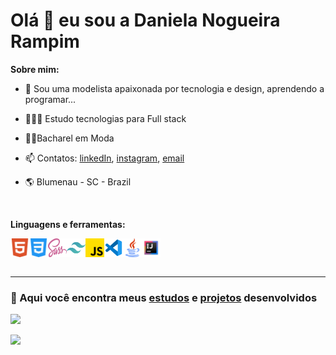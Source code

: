 # Olá 👋 eu sou a Daniela Nogueira Rampim


**Sobre mim:**

- 🧵 Sou uma modelista apaixonada por tecnologia e design, aprendendo a programar...

- 👩🏻‍💻 Estudo tecnologias para Full stack 

- 👩‍🎓Bacharel em Moda

- 📫 Contatos: [linkedIn](https://www.linkedin.com/in/daniela-nogueira-rampim/), [instagram](https://www.instagram.com/daninogueiraa/), [email](mailto:daninogueira.dev@gmail.com)

- 🌎 Blumenau - SC - Brazil
 <br> 

**Linguagens e ferramentas:**

<div style="display:flex;">
    <img align="left" width="30px" src="./src/html5.png">
    <img align="left" width="30px" src="./src/css-3.png">
    <img align="left" width="30px" src="./src/sass.png">
    <img align="left" width="30px" src="./src/tailwind.png">
    <img align="left" width="30px" src="./src/js.png">
    <img align="left" width="30px" src="./src/vscode-icon.png">
    <img align="left" width="30px" src="./src/java.png">
    <img align="left" width="30px" src="./src/intelliJ-icon.png">
</div>
<br>


***


### 📒 Aqui você encontra meus [estudos](https://github.com/nogueiraDani/meus-estudos) e [projetos](https://github.com/nogueiraDani/meus-projetos) desenvolvidos


![](https://github-readme-stats.vercel.app/api?username=nogueiraDani&show_icons=true&theme=onedark&include_all_commits=true&count_private=true)


![](https://github-readme-stats.vercel.app/api/top-langs/?username=nogueiraDani&layout=compact&langs_count=7&theme=onedark)












